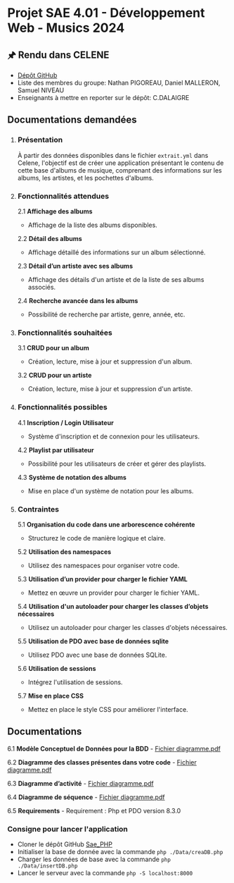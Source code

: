 # Projet SAE 4.01 - Développement Web - Musics 2024

## 🖈 Rendu dans CELENE
- [Dépôt GitHub](https://github.com/Nathan-Pigoreau/Sae_PHP.git)
- Liste des membres du groupe: Nathan PIGOREAU, Daniel MALLERON, Samuel NIVEAU
- Enseignants à mettre en reporter sur le dépôt: C.DALAIGRE

## Documentations demandées
1. ### Présentation
   À partir des données disponibles dans le fichier `extrait.yml` dans Celene, l'objectif est de créer une application présentant le contenu de cette base d'albums de musique, comprenant des informations sur les albums, les artistes, et les pochettes d'albums.

2. ### Fonctionnalités attendues
    2.1 **Affichage des albums**
    - Affichage de la liste des albums disponibles.

    2.2 **Détail des albums**
    - Affichage détaillé des informations sur un album sélectionné.

    2.3 **Détail d’un artiste avec ses albums**
    - Affichage des détails d'un artiste et de la liste de ses albums associés.

    2.4 **Recherche avancée dans les albums**
    - Possibilité de recherche par artiste, genre, année, etc.

3. ### Fonctionnalités souhaitées
    3.1 **CRUD pour un album**
    - Création, lecture, mise à jour et suppression d'un album.

    3.2 **CRUD pour un artiste**
    - Création, lecture, mise à jour et suppression d'un artiste.

4. ### Fonctionnalités possibles
    4.1 **Inscription / Login Utilisateur**
    - Système d'inscription et de connexion pour les utilisateurs.

    4.2 **Playlist par utilisateur**
    - Possibilité pour les utilisateurs de créer et gérer des playlists.

    4.3 **Système de notation des albums**
    - Mise en place d'un système de notation pour les albums.

5. ### Contraintes
    5.1 **Organisation du code dans une arborescence cohérente**
    - Structurez le code de manière logique et claire.

    5.2 **Utilisation des namespaces**
    - Utilisez des namespaces pour organiser votre code.

    5.3 **Utilisation d’un provider pour charger le fichier YAML**
    - Mettez en œuvre un provider pour charger le fichier YAML.

    5.4 **Utilisation d'un autoloader pour charger les classes d’objets nécessaires**
    - Utilisez un autoloader pour charger les classes d'objets nécessaires.

    5.5 **Utilisation de PDO avec base de données sqlite**
    - Utilisez PDO avec une base de données SQLite.

    5.6 **Utilisation de sessions**
    - Intégrez l'utilisation de sessions.

    5.7 **Mise en place CSS**
    - Mettez en place le style CSS pour améliorer l'interface.

## Documentations
6.1 **Modèle Conceptuel de Données pour la BDD**
    - [Fichier diagramme.pdf](diagramme.pdf)

6.2 **Diagramme des classes présentes dans votre code**
    - [Fichier diagramme.pdf](diagramme.pdf)

6.3 **Diagramme d’activité**
    - [Fichier diagramme.pdf](diagramme.pdf)

6.4 **Diagramme de séquence**
    - [Fichier diagramme.pdf](diagramme.pdf)

6.5 **Requirements**
    - Requirement : Php et PDO version 8.3.0

### Consigne pour lancer l'application
- Cloner le dépôt GitHub [Sae_PHP](https://github.com/Nathan-Pigoreau/Sae_PHP.git)
- Initialiser la base de donnée avec la commande `php ./Data/creaDB.php`
- Charger les données de base avec la commande `php ./Data/insertDB.php`
- Lancer le serveur avec la commande `php -S localhost:8000`
